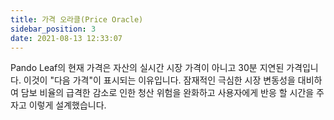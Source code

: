 ```yaml
---
title: 가격 오라클(Price Oracle)
sidebar_position: 3
date: 2021-08-13 12:33:07
---
```


Pando Leaf의 현재 가격은 자산의 실시간 시장 가격이 아니고 30분 지연된 가격입니다. 이것이 "다음 가격"이 표시되는 이유입니다. 잠재적인 극심한 시장 변동성을 대비하여 담보 비율의 급격한 감소로 인한 청산 위험을 완화하고 사용자에게 반응 할 시간을 주자고 이렇게 설계했습니다.

